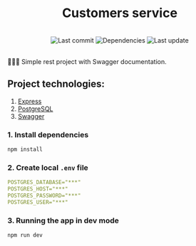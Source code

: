 <h1 align="center">
    Customers service
</h1>
<br>

<div align="center">
    <!-- Last commit -->
    <img src="https://img.shields.io/github/last-commit/sotream/swagger-dev.svg?longCache=true&style=flat-square" alt="Last commit"
    />
    <!-- Dependencies -->
    <img src="https://img.shields.io/badge/dependencies-up%20to%20date-brightgreen.svg?longCache=true&style=flat-square" alt="Dependencies"
    />
    <!-- Contributors welcome -->
    <img src="https://img.shields.io/badge/contributions-welcome-orange.svg?longCache=true&style=flat-square" alt="Last update"
    />
</div>
<br>

<p>
    👨🏼‍🔬 Simple rest project with Swagger documentation.
</p>


## Project technologies:

1. [Express](https://expressjs.com)
2. [PostgreSQL](https://www.postgresql.org)
3. [Swagger](https://swagger.io)

### 1. Install dependencies

```bash
npm install
```

### 2. Create local `.env` file

```yaml
POSTGRES_DATABASE="***"
POSTGRES_HOST="***"
POSTGRES_PASSWORD="***"
POSTGRES_USER="***"
```

### 3. Running the app in dev mode

```bash
npm run dev
```
